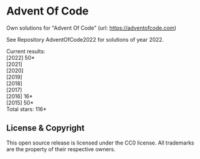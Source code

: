 Advent Of Code
===

Own solutions for "Advent Of Code" (url: https://adventofcode.com)

See Repository AdventOfCode2022 for solutions of year 2022.

Current results:  
\[2022\] 50\*\
\[2021\]    
\[2020\]    
\[2019\]    
\[2018\]    
\[2017\]    
\[2016\] 16\*\
\[2015\] 50\*\
Total stars: 116\* 

License & Copyright
-------------------
This open source release is licensed under the CC0 license. All trademarks are the property of their respective owners.
